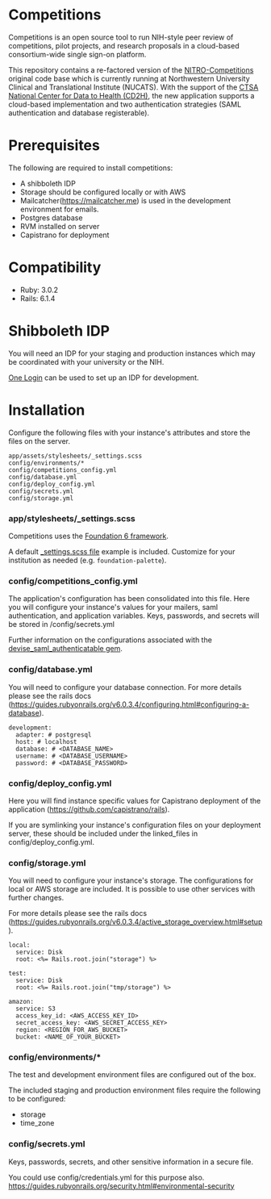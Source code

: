 # Competitions

Competitions is an open source tool to run NIH-style peer review of competitions, pilot projects, and research proposals in a cloud-based consortium-wide single sign-on platform.

This repository contains a re-factored version of the [NITRO-Competitions](https://github.com/NUBIC/nitro-competitions) original code base which is currently running at Northwestern University Clinical and Translational Institute (NUCATS).
With the support of the [CTSA National Center for Data to Health (CD2H)](https://ctsa.ncats.nih.gov/cd2h/), the new application supports a cloud-based implementation and two authentication strategies (SAML authentication and database registerable).


# Prerequisites

The following are required to install competitions:
  * A shibboleth IDP
  * Storage should be configured locally or with AWS
  * Mailcatcher(https://mailcatcher.me) is used in the development environment for emails.
  * Postgres database
  * RVM installed on server
  * Capistrano for deployment


# Compatibility

  * Ruby:   3.0.2
  * Rails:  6.1.4


# Shibboleth IDP

  You will need an IDP for your staging and production instances which may be coordinated with your university or the NIH.

  [One Login](https://www.onelogin.com/developer-signup) can be used to set up an IDP for development.


# Installation

Configure the following files with your instance's attributes and store the files on the server.

```
app/assets/stylesheets/_settings.scss
config/environments/*
config/competitions_config.yml
config/database.yml
config/deploy_config.yml
config/secrets.yml
config/storage.yml
```

### app/stylesheets/\_settings.scss
Competitions uses the [Foundation 6 framework](https://get.foundation/sites/docs/).

A default [\_settings.scss file](https://get.foundation/sites/docs/sass.html#the-settings-file) example is included. Customize for your institution as needed (e.g. `foundation-palette`).

### config/competitions_config.yml
The application's configuration has been consolidated into this file. Here you will configure your instance's values for your mailers, saml authentication, and application variables. Keys, passwords, and secrets will be stored in /config/secrets.yml

Further information on the configurations associated with the [devise_saml_authenticatable gem](https://github.com/apokalipto/devise_saml_authenticatable).

### config/database.yml
You will need to configure your database connection. For more details please see the rails docs (https://guides.rubyonrails.org/v6.0.3.4/configuring.html#configuring-a-database).
```
development:
  adapter: # postgresql
  host: # localhost
  database: # <DATABASE_NAME>
  username: # <DATABASE_USERNAME>
  password: # <DATABASE_PASSWORD>
```

### config/deploy_config.yml

Here you will find instance specific values for Capistrano deployment of the application (https://github.com/capistrano/rails).

If you are symlinking your instance's configuration files on your deployment server, these should be included under the linked_files in config/deploy_config.yml.

### config/storage.yml
You will need to configure your instance's storage. The configurations for local or AWS storage are included. It is possible to use other services with further changes.

For more details please see the rails docs (https://guides.rubyonrails.org/v6.0.3.4/active_storage_overview.html#setup).
```
local:
  service: Disk
  root: <%= Rails.root.join("storage") %>

test:
  service: Disk
  root: <%= Rails.root.join("tmp/storage") %>

amazon:
  service: S3
  access_key_id: <AWS_ACCESS_KEY_ID>
  secret_access_key: <AWS_SECRET_ACCESS_KEY>
  region: <REGION_FOR_AWS_BUCKET>
  bucket: <NAME_OF_YOUR_BUCKET>
```

### config/environments/*
The test and development environment files are configured out of the box.

The included staging and production environment files require the following to be configured:
  * storage
  * time_zone

### config/secrets.yml
Keys, passwords, secrets, and other sensitive information in a secure file.

You could use config/credentials.yml for this purpose also.
https://guides.rubyonrails.org/security.html#environmental-security
